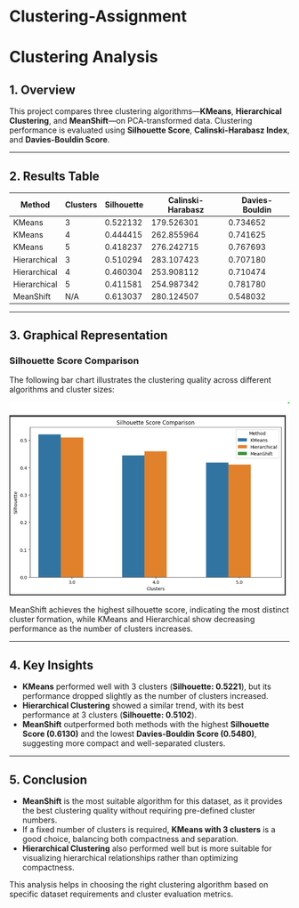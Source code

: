 # Clustering-Assignment
# Clustering Analysis

## 1. Overview
This project compares three clustering algorithms—**KMeans**, **Hierarchical Clustering**, and **MeanShift**—on PCA-transformed data. Clustering performance is evaluated using **Silhouette Score**, **Calinski-Harabasz Index**, and **Davies-Bouldin Score**.

---

## 2. Results Table

| Method       | Clusters | Silhouette | Calinski-Harabasz | Davies-Bouldin |
|--------------|----------|------------|-------------------|----------------|
| KMeans       | 3        | 0.522132   | 179.526301        | 0.734652       |
| KMeans       | 4        | 0.444415   | 262.855964        | 0.741625       |
| KMeans       | 5        | 0.418237   | 276.242715        | 0.767693       |
| Hierarchical | 3        | 0.510294   | 283.107423        | 0.707180       |
| Hierarchical | 4        | 0.460304   | 253.908112        | 0.710474       |
| Hierarchical | 5        | 0.411581   | 254.987342        | 0.781780       |
| MeanShift    | N/A      | 0.613037   | 280.124507        | 0.548032       |

---

## 3. Graphical Representation

### Silhouette Score Comparison
The following bar chart illustrates the clustering quality across different algorithms and cluster sizes:

![Silhouette Score Comparison](barchart.png)

MeanShift achieves the highest silhouette score, indicating the most distinct cluster formation, while KMeans and Hierarchical show decreasing performance as the number of clusters increases.

---

## 4. Key Insights

- **KMeans** performed well with 3 clusters (**Silhouette: 0.5221**), but its performance dropped slightly as the number of clusters increased.
- **Hierarchical Clustering** showed a similar trend, with its best performance at 3 clusters (**Silhouette: 0.5102**).
- **MeanShift** outperformed both methods with the highest **Silhouette Score (0.6130)** and the lowest **Davies-Bouldin Score (0.5480)**, suggesting more compact and well-separated clusters.

---

## 5. Conclusion

- **MeanShift** is the most suitable algorithm for this dataset, as it provides the best clustering quality without requiring pre-defined cluster numbers.
- If a fixed number of clusters is required, **KMeans with 3 clusters** is a good choice, balancing both compactness and separation.
- **Hierarchical Clustering** also performed well but is more suitable for visualizing hierarchical relationships rather than optimizing compactness.

This analysis helps in choosing the right clustering algorithm based on specific dataset requirements and cluster evaluation metrics.
